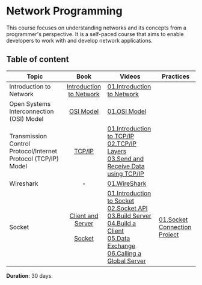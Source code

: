 # Network Programming
This course focuses on understanding networks and its concepts from a programmer's perspective. It is a self-paced course that aims to enable developers to work with and develop network applications.



## Table of content 
| Topic | Book | Videos | Practices | 
|-------|:----------:|------|--------------|
|Introduction to Network | [Introduction to Network](https://github.com/SAFCSP-Team/Network-Programming/blob/main/content/01.IntroductionToNetwork.pdf)|[01.Introduction to Network](https://vimeo.com/1099645336/69e0c91cf1?share=copy) | |
|Open Systems Interconnection (OSI) Model  |[OSI Model ](https://github.com/SAFCSP-Team/Network-Programming/blob/main/content/02.OSI.pdf) |[01.OSI Model](https://vimeo.com/1098168377/c4c36e8170?share=copy) | |
|Transmission Control Protocol/Internet Protocol (TCP/IP) Model| [TCP/IP](https://github.com/SAFCSP-Team/Network-Programming/blob/main/content/03.TCP-IP.pdf)| [01.Introduction to TCP/IP](https://vimeo.com/1101124202/504a90644f?share=copy) <br> [02.TCP/IP Layers](https://vimeo.com/1101124356/ae44e0296d?share=copy) <br> [03.Send and Receive Data using TCP/IP](https://vimeo.com/1101459537/dfdfd684c9?share=copy) |  |
|Wireshark | - | [01.WireShark](https://vimeo.com/1101206841/2e2c329125?share=copy) |  |
|Socket | [Client and Server](https://github.com/SAFCSP-Team/Network-Programming/blob/main/content/04.ClientAndServer.pdf) <br> <br> [Socket](https://github.com/SAFCSP-Team/Network-Programming/blob/main/content/05.Socket.pdf)| [01.Introduction to Socket](https://vimeo.com/1099667467/3374650d7f?share=copy) <br>[02.Socket API](https://vimeo.com/1101197356/4e687ff5ab?share=copy) <br>[03.Build Server](https://vimeo.com/1101525400/5305e5a3e2?share=copy)<br>[04.Build a Client](https://vimeo.com/1101517745/cc49d71988?share=copy)<br>[05.Data Exchange](https://vimeo.com/1101517191/006bea88e1?share=copy)<br>[06.Calling a Global Server](https://vimeo.com/1101881773/c4eff1317d?share=copy) | [01.Socket Connection Project](https://github.com/SAFCSP-Team/socket-conncection-project) <br>|



**Duration**: 30 days.

